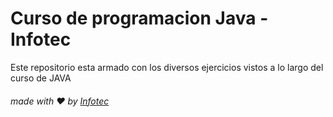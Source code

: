 # Curso de programacion Java - Infotec

Este repositorio esta armado con los diversos ejercicios vistos a lo largo del curso de JAVA

###### made with :heart: by [Infotec](https://Infotec.mx)